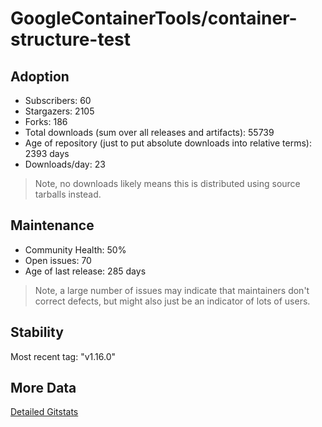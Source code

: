 # GoogleContainerTools/container-structure-test

## Adoption

- Subscribers: 60
- Stargazers: 2105
- Forks: 186
- Total downloads (sum over all releases and artifacts): 55739
- Age of repository (just to put absolute downloads into relative terms): 2393 days
- Downloads/day: 23

> Note, no downloads likely means this is distributed using source tarballs instead.

## Maintenance

- Community Health: 50%
- Open issues: 70
- Age of last release: 285 days

> Note, a large number of issues may indicate that maintainers don't correct defects, but might also
> just be an indicator of lots of users.

## Stability

Most recent tag: "v1.16.0"

## More Data

[Detailed Gitstats](/bazel-catalog/gitstats/GoogleContainerTools/container-structure-test)

